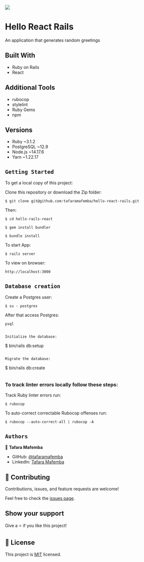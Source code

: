 ![](https://img.shields.io/badge/Microverse-blueviolet)
# Hello React Rails

An application that generates random greetings 

## Built With

- Ruby on Rails
- React
## Additional Tools

- rubocop
- stylelint
- Ruby Gems
- npm

## Versions
- Ruby  ~3.1.2
- PostgreSQL  ~12.9
- Node.js  ~14.17.6
- Yarn  ~1.22.17

## `Getting Started`

To get a local copy of this project:

Clone this repository or download the Zip folder:
```
$ git clone git@github.com:tafaramafemba/hello-react-rails.git
```
Then:
```
$ cd hello-rails-react

$ gem install bundler

$ bundle install
```

To start App:
```
$ rails server
```

To view on browser:
```
http://localhost:3000
```

## `Database creation`

Create a Postgres user:
```
$ su - postgres
```

After that access Postgres:
```
psql
```
```

Initialize the database:
```
$ bin/rails db:setup
```

Migrate the database:
```
$ bin/rails db:create
```
```

### To track linter errors locally follow these steps:

Track Ruby linter errors run:
```
$ rubocop
```
To auto-correct correctable Rubocop offenses run:
```
$ rubocop --auto-correct-all | rubocop -A
```

## `Authors`

👤 **Tafara Mafemba**

- GitHub: [@tafaramafemba](https://github.com/tafaramafemba)
- LinkedIn: [Tafara Mafemba](https://www.linkedin.com/in/tafara-mafemba)

## 🤝 Contributing

Contributions, issues, and feature requests are welcome!

Feel free to check the [issues page](https://github.com/tafaramafemba/spendit/issues).

## Show your support

Give a ⭐️ if you like this project!

## 📝 License

This project is [MIT](./MIT.md) licensed.